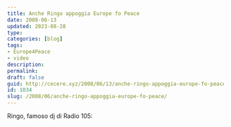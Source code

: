 ```yaml
---
title: Anche Ringo appoggia Europe fo Peace
date: 2008-06-13
updated: 2023-08-28
type: 
categories: [blog]
tags:
- Europe4Peace
- video
description: 
permalink: 
draft: false
guid: http://cecere.xyz/2008/06/13/anche-ringo-appoggia-europe-fo-peace/
id: 1034
slug: /2008/06/anche-ringo-appoggia-europe-fo-peace/
---
```


Ringo, famoso dj di Radio 105: